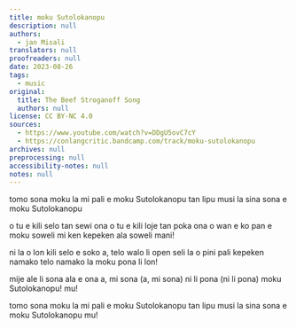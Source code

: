 ```yaml
---
title: moku Sutolokanopu
description: null
authors:
  - jan Misali
translators: null
proofreaders: null
date: 2023-08-26
tags:
  - music
original:
  title: The Beef Stroganoff Song
  authors: null
license: CC BY-NC 4.0
sources:
  - https://www.youtube.com/watch?v=DDgU5ovC7cY
  - https://conlangcritic.bandcamp.com/track/moku-sutolokanopu
archives: null
preprocessing: null
accessibility-notes: null
notes: null
---
```


tomo sona moku la mi pali
e moku Sutolokanopu
tan lipu musi la sina sona
e moku Sutolokanopu

o tu e kili selo tan sewi ona
o tu e kili loje tan poka ona
o wan e ko pan e moku soweli
mi ken kepeken ala soweli mani!

ni la o lon kili selo e soko
a, telo walo li open seli la
o pini pali kepeken namako
telo namako la moku pona li lon!

mije ale li sona ala e ona
a, mi sona (a, mi sona)
ni li pona (ni li pona)
moku Sutolokanopu!
mu!

tomo sona moku la mi pali
e moku Sutolokanopu
tan lipu musi la sina sona
e moku Sutolokanopu
mu!
